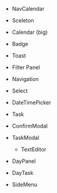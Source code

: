 - NavCalendar

- Sceleton

- Calendar (big)

- Badge

- Toast

- Filter Panel

- Navigation

- Select

- DateTimePicker

- Task

- ConfirmModal

- TaskModal

  - TextEditor

- DayPanel
- DayTask

- SideMenu
